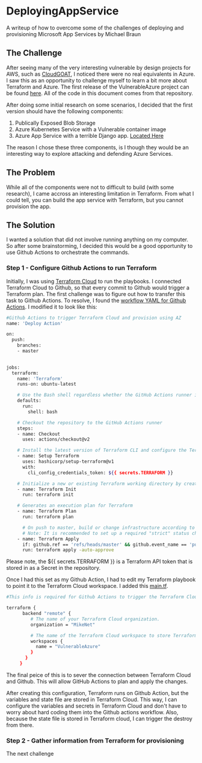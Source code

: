 # DeployingAppService
A writeup of how to overcome some of the challenges of deploying and provisioning Microsoft App Services
by Michael Braun

## The Challenge
After seeing many of the very interesting vulnerable by design projects for AWS, such as [CloudGOAT](https://github.com/RhinoSecurityLabs/cloudgoat), I noticed there were no real equivalents in Azure. I saw this as an opportunity to challenge myself to learn a bit more about Terraform and Azure. The first release of the VulnerableAzure project can be found [here](https://github.com/metalstormbass/VulnerableAzure). All of the code in this document comes from that repository.

After doing some initial research on some scenarios, I decided that the first version should have the following components:
<br>
1. Publically Exposed Blob Storage <br>
2. Azure Kubernetes Service with a Vulnerable container image <br>
3. Azure App Service with a terrible Django app. [Located Here](https://github.com/metalstormbass/VulnerableWebApp) <br>

The reason I chose these three components, is I though they would be an interesting way to explore attacking and defending Azure Services. 

## The Problem
While all of the components were not to difficult to build (with some research), I came accross an interesting limitation in Terraform. From what I could tell, you can build the app service with Terraform, but you cannot provision the app. 

## The Solution
I wanted a solution that did not involve running anything on my computer. So after some brainstorming, I decided this would be a good opportunity to use Github Actions to orchestrate the commands. 

### Step 1 - Configure Github Actions to run Terraform
Initially, I was using [Terraform Cloud](https://terraform.io) to run the playbooks. I connected Terraform Cloud to Github, so that every commit to Github would trigger a Terraform plan. The first challenge was to figure out how to transfer this task to Github Actions. To resolve, I found the [workflow YAML for Github Actions](https://www.terraform.io/docs/github-actions/setup-terraform.html). I modified it to look like this: 

```bash
#Github Actions to trigger Terraform Cloud and provision using AZ
name: 'Deploy Action'

on:
  push:
    branches:
    - master
  

jobs:
  terraform:
    name: 'Terraform'
    runs-on: ubuntu-latest

    # Use the Bash shell regardless whether the GitHub Actions runner is ubuntu-latest, macos-latest, or windows-latest
    defaults:
      run:
        shell: bash

    # Checkout the repository to the GitHub Actions runner
    steps:
    - name: Checkout
      uses: actions/checkout@v2

    # Install the latest version of Terraform CLI and configure the Terraform CLI configuration file with a Terraform Cloud user API token
    - name: Setup Terraform
      uses: hashicorp/setup-terraform@v1
      with:
        cli_config_credentials_token: ${{ secrets.TERRAFORM }}

    # Initialize a new or existing Terraform working directory by creating initial files, loading any remote state, downloading modules, etc.
    - name: Terraform Init
      run: terraform init

    # Generates an execution plan for Terraform
    - name: Terraform Plan
      run: terraform plan

      # On push to master, build or change infrastructure according to Terraform configuration files
      # Note: It is recommended to set up a required "strict" status check in your repository for "Terraform Cloud". See the documentation on "strict" required status checks for more information: https://help.github.com/en/github/administering-a-repository/types-of-required-status-checks
    - name: Terraform Apply
      if: github.ref == 'refs/heads/master' && github.event_name == 'push'
      run: terraform apply -auto-approve
```
Please note, the ${{ secrets.TERRAFORM }} is a Terraform API token that is stored in as a Secret in the repository.

Once I had this set as my Github Action, I had to edit my Terraform playbook to point it to the Terraform Cloud workspace. I added this [main.tf](https://github.com/metalstormbass/VulnerableAzure/blob/master/main.tf).

```bash
#This info is required for Github Actions to trigger the Terraform Cloud Deployment

terraform {
      backend "remote" {
         # The name of your Terraform Cloud organization.
         organization = "MikeNet"

         # The name of the Terraform Cloud workspace to store Terraform state files in.
         workspaces {
           name = "VulnerableAzure"
         }
       }
     }
```
The final peice of this is to sever the connection between Terraform Cloud and Github. This will allow GitHub Actions to plan and apply the changes.

After creating this configuration, Terraform runs on Github Action, but the variables and state file are stored in Terraform Cloud. This way, I can configure the variables and secrets in Terraform Cloud and don't have to worry about hard coding them into the Github actions workflow. Also, because the state file is stored in Terraform cloud, I can trigger the destroy from there.

### Step 2 - Gather information from Terraform for provisioning
The next challenge
